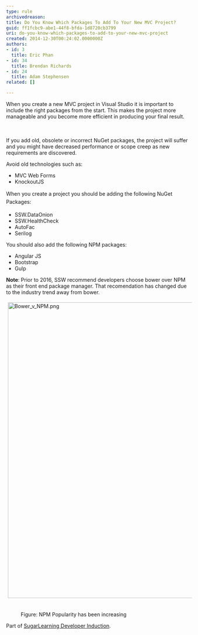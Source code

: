 ```yaml
---
type: rule
archivedreason: 
title: Do You Know Which Packages To Add To Your New MVC Project?
guid: ff1fcbc9-abe1-44f8-bfda-1d8720cb3799
uri: do-you-know-which-packages-to-add-to-your-new-mvc-project
created: 2014-12-30T00:24:02.0000000Z
authors:
- id: 3
  title: Eric Phan
- id: 34
  title: Brendan Richards
- id: 24
  title: Adam Stephensen
related: []

---
```



​​​When you create a new MVC project in Visual Studio it is important to include the right packages from the start. This makes the project more manageable and you become more efficient in producing your final result.<br>
<br><excerpt class='endintro'></excerpt><br>
<p>​If you add old, obsolete or incorrect NuGet packages, the project will suffer and you might have decreased performance or scope creep as new requirements are discovered.&#160;</p><p>Avoid old technologies such as&#58;</p><ul><li> MVC W​​​​eb Forms</li><li> KnockoutJS</li></ul>
   
<span style="line-height&#58;1.6;">When ​you create a project you should be adding the following NuGet Packages&#58;</span><br> 
<ul><li>SSW.DataOnion<br></li><li>SSW.HealthCheck​<br></li><li>​​AutoFac</li><li>Seril​og​<br></li></ul><p>You should also add the following NPM  packages&#58;</p><ul><li>​Angular JS</li><li>​Bootstrap</li><li>Gulp<br></li></ul><p> 
   <strong>Note</strong>&#58; Prior to 2016, SSW recommend developers choose bower over NPM as their front end package manager. That recomendation has chan​ged due to the industry trend away from bower.</p><p> 
   <img alt="Bower_v_NPM.png" src="/SiteAssets/do-you-know-which-packages-to-add-to-your-new-mvc-project/Bower_v_NPM.png" style="margin&#58;5px;width&#58;808px;" />&#160;</p><dd class="ssw15-rteElement-FigureGood">Figure&#58; NPM Popularity has been increasing<br></dd><p class="ssw15-rteElement-YellowBorderBox">Part of 
   <span>
      <a href="https&#58;//sugarlearning.com/companies/SSW/modules/5099/induction-day-3-developer-induction" target="_blank">SugarLearning Developer Induction</a></span>. 
   <br></p>


